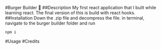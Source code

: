 #Burger Builder :hamburger:
##Description
My first react application that I built while learning react. The final version of this is build with react hooks.
##Installation
Down the .zip file and decompress the file. in terminal, navigate to the burger builder folder and run
```
npm i
```
#Usage
#Credits
